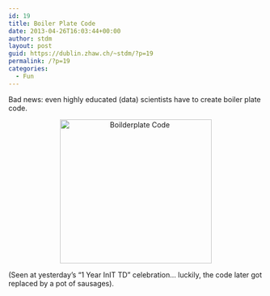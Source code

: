 ```yaml
---
id: 19
title: Boiler Plate Code
date: 2013-04-26T16:03:44+00:00
author: stdm
layout: post
guid: https://dublin.zhaw.ch/~stdm/?p=19
permalink: /?p=19
categories:
  - Fun
---
```

Bad news: even highly educated (data) scientists have to create boiler plate code.

<p style="text-align: center;">
  <a href="https://dublin.zhaw.ch/~stdm/wp-content/uploads/2013/04/BoilderPlateCode.jpg"><img class="size-medium wp-image-20 aligncenter" alt="Boilderplate Code" src="https://dublin.zhaw.ch/~stdm/wp-content/uploads/2013/04/BoilderPlateCode-300x284.jpg" width="300" height="284" /></a>
</p>

(Seen at yesterday&#8217;s &#8220;1 Year InIT TD&#8221; celebration&#8230; luckily, the code later got replaced by a pot of sausages).